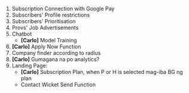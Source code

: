 1. Subscription Connection with Google Pay
1. Subscribers' Profile restrictions
1. Subscribers' Prioritisation
1. Provs' Job Advertisements
1. Chatbot
    * **[Carlo]** Model Training
1. **[Carlo]** Apply Now Function
1. Company finder according to radius
1. **[Carlo]** Gumagana na po analytics?
1. Landing Page:
    * **[Carlo]** Subscription Plan, when P or H is selected mag-iba BG ng plan
    * Contact Wicket Send Function